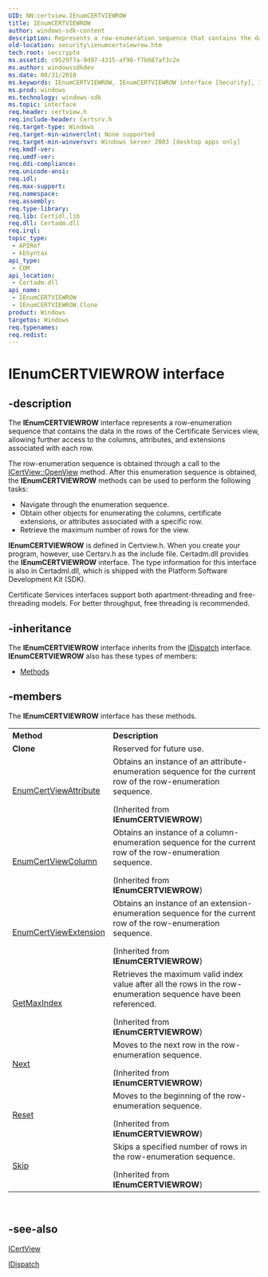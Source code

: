 ```yaml
---
UID: NN:certview.IEnumCERTVIEWROW
title: IEnumCERTVIEWROW
author: windows-sdk-content
description: Represents a row-enumeration sequence that contains the data in the rows of the Certificate Services view, allowing further access to the columns, attributes, and extensions associated with each row.
old-location: security\ienumcertviewrow.htm
tech.root: seccrypto
ms.assetid: c9529f7a-9d97-4315-af96-f7b687af3c2e
ms.author: windowssdkdev
ms.date: 08/31/2018
ms.keywords: IEnumCERTVIEWROW, IEnumCERTVIEWROW interface [Security], IEnumCERTVIEWROW interface [Security],described, _certsrv_ienumcertviewrow, certview/IEnumCERTVIEWROW, security.ienumcertviewrow
ms.prod: windows
ms.technology: windows-sdk
ms.topic: interface
req.header: certview.h
req.include-header: Certsrv.h
req.target-type: Windows
req.target-min-winverclnt: None supported
req.target-min-winversvr: Windows Server 2003 [desktop apps only]
req.kmdf-ver: 
req.umdf-ver: 
req.ddi-compliance: 
req.unicode-ansi: 
req.idl: 
req.max-support: 
req.namespace: 
req.assembly: 
req.type-library: 
req.lib: Certidl.lib
req.dll: Certadm.dll
req.irql: 
topic_type:
 - APIRef
 - kbSyntax
api_type:
 - COM
api_location:
 - Certadm.dll
api_name:
 - IEnumCERTVIEWROW
 - IEnumCERTVIEWROW.Clone
product: Windows
targetos: Windows
req.typenames: 
req.redist: 
---
```


# IEnumCERTVIEWROW interface


## -description


The <b>IEnumCERTVIEWROW</b> interface represents a row-enumeration sequence that contains the data in the rows of the Certificate Services view, allowing further access to the columns, attributes, and extensions associated with each row.

The row-enumeration sequence is obtained through a call to the 
<a href="https://msdn.microsoft.com/d68a5463-f711-4737-b0ad-889f7e4855d5">ICertView::OpenView</a> method. After this enumeration sequence is obtained, the <b>IEnumCERTVIEWROW</b> methods can be used to perform the following tasks:<ul>
<li>Navigate through the enumeration sequence.</li>
<li>Obtain other objects for enumerating the columns, certificate extensions, or attributes associated with a specific row.</li>
<li>Retrieve the maximum number of rows for the view.</li>
</ul>


<b>IEnumCERTVIEWROW</b> is defined in Certview.h. When you create your program, however, use Certsrv.h as the include file. Certadm.dll provides the <b>IEnumCERTVIEWROW</b> interface. The type information for this interface is also in Certadml.dll, which is shipped with the Platform Software Development Kit (SDK).

Certificate Services interfaces support both apartment-threading and free-threading models. For better throughput, free threading is recommended.


## -inheritance

The <b xmlns:loc="http://microsoft.com/wdcml/l10n">IEnumCERTVIEWROW</b> interface inherits from the <a href="ebbff4bc-36b2-4861-9efa-ffa45e013eb5">IDispatch</a> interface. <b>IEnumCERTVIEWROW</b> also has these types of members:
<ul>
<li><a href="https://docs.microsoft.com/">Methods</a></li>
</ul>

## -members

The <b>IEnumCERTVIEWROW</b> interface has these methods.
<table class="members" id="memberListMethods">
<tr>
<th align="left" width="37%">Method</th>
<th align="left" width="63%">Description</th>
</tr>
<tr data="declared;">
<td align="left" width="37%"><b>Clone</b></td>
<td align="left" width="63%">
Reserved for future use.

</td>
</tr>
<tr data="inherited;">
<td align="left" width="37%">
<a href="https://msdn.microsoft.com/53a70f66-3805-429e-8ef6-01b00b666b72">EnumCertViewAttribute</a>
</td>
<td align="left" width="63%">
Obtains an instance of an attribute-enumeration sequence for the current row of the row-enumeration sequence.</p> (Inherited from <b>IEnumCERTVIEWROW</b>)</td>
</tr>
<tr data="inherited;">
<td align="left" width="37%">
<a href="https://msdn.microsoft.com/78fd2431-c4c7-4df9-856a-69665fa8c063">EnumCertViewColumn</a>
</td>
<td align="left" width="63%">
Obtains an instance of a column-enumeration sequence for the current row of the row-enumeration sequence.</p> (Inherited from <b>IEnumCERTVIEWROW</b>)</td>
</tr>
<tr data="inherited;">
<td align="left" width="37%">
<a href="https://msdn.microsoft.com/41028000-fa87-4ad0-93fc-314c5d3870f9">EnumCertViewExtension</a>
</td>
<td align="left" width="63%">
Obtains an instance of an extension-enumeration sequence for the current row of the row-enumeration sequence.</p> (Inherited from <b>IEnumCERTVIEWROW</b>)</td>
</tr>
<tr data="inherited;">
<td align="left" width="37%">
<a href="https://msdn.microsoft.com/65ba80db-b7ee-46fa-b044-eab554720ce9">GetMaxIndex</a>
</td>
<td align="left" width="63%">
Retrieves the maximum valid index value after all the rows in the row-enumeration sequence have been referenced.</p> (Inherited from <b>IEnumCERTVIEWROW</b>)</td>
</tr>
<tr data="inherited;">
<td align="left" width="37%">
<a href="https://msdn.microsoft.com/6e471ee9-4b69-468c-a724-e43bd93419d9">Next</a>
</td>
<td align="left" width="63%">
Moves to the next row in the row-enumeration sequence.</p> (Inherited from <b>IEnumCERTVIEWROW</b>)</td>
</tr>
<tr data="inherited;">
<td align="left" width="37%">
<a href="https://msdn.microsoft.com/76bee5db-0443-4673-a59c-0198587736dc">Reset</a>
</td>
<td align="left" width="63%">
Moves to the beginning of the row-enumeration sequence.</p> (Inherited from <b>IEnumCERTVIEWROW</b>)</td>
</tr>
<tr data="inherited;">
<td align="left" width="37%">
<a href="https://msdn.microsoft.com/9115262e-00bb-4446-906d-7a57fd5781d1">Skip</a>
</td>
<td align="left" width="63%">
Skips a specified number of rows in the row-enumeration sequence.</p> (Inherited from <b>IEnumCERTVIEWROW</b>)</td>
</tr>
</table> 


## -see-also




<a href="https://msdn.microsoft.com/d68a5463-f711-4737-b0ad-889f7e4855d5">ICertView</a>



<a href="ebbff4bc-36b2-4861-9efa-ffa45e013eb5">IDispatch</a>
 

 

